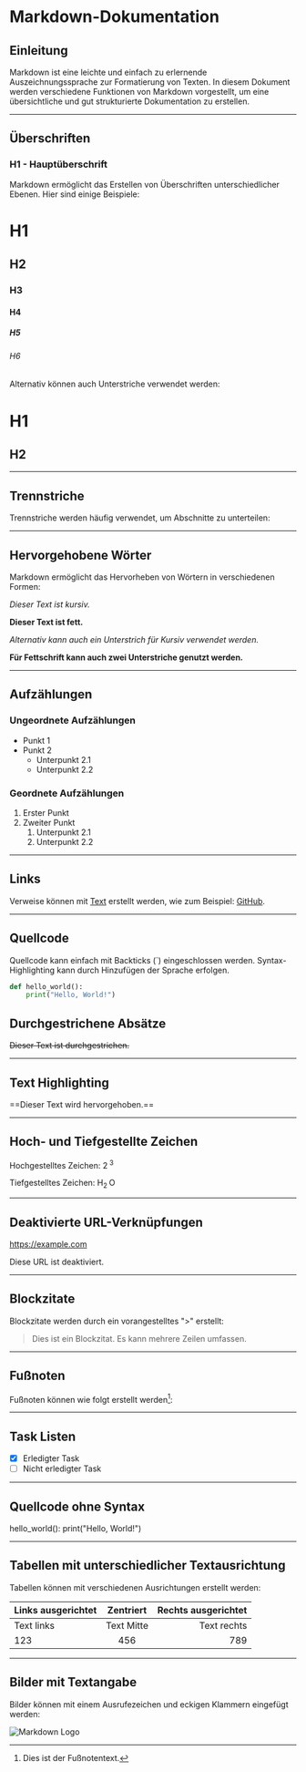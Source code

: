 # Markdown-Dokumentation

## Einleitung

Markdown ist eine leichte und einfach zu erlernende Auszeichnungssprache zur Formatierung von Texten. In diesem Dokument werden verschiedene Funktionen von Markdown vorgestellt, um eine übersichtliche und gut strukturierte Dokumentation zu erstellen.

---

## Überschriften

### H1 - Hauptüberschrift

Markdown ermöglicht das Erstellen von Überschriften unterschiedlicher Ebenen. Hier sind einige Beispiele:

# H1
## H2
### H3
#### H4
##### H5
###### H6

Alternativ können auch Unterstriche verwendet werden:

H1
===

H2
---

---

## Trennstriche

Trennstriche werden häufig verwendet, um Abschnitte zu unterteilen:

---

## Hervorgehobene Wörter

Markdown ermöglicht das Hervorheben von Wörtern in verschiedenen Formen:

*Dieser Text ist kursiv.*

**Dieser Text ist fett.**

_Alternativ kann auch ein Unterstrich für Kursiv verwendet werden._

__Für Fettschrift kann auch zwei Unterstriche genutzt werden.__

---

## Aufzählungen

### Ungeordnete Aufzählungen

- Punkt 1
- Punkt 2
  - Unterpunkt 2.1
  - Unterpunkt 2.2

### Geordnete Aufzählungen

1. Erster Punkt
2. Zweiter Punkt
   1. Unterpunkt 2.1
   2. Unterpunkt 2.2

---

## Links

Verweise können mit [Text](URL) erstellt werden, wie zum Beispiel: [GitHub](https://github.com/).

---

## Quellcode

Quellcode kann einfach mit Backticks (\`) eingeschlossen werden. Syntax-Highlighting kann durch Hinzufügen der Sprache erfolgen.

```python
def hello_world():
    print("Hello, World!")

```
## Durchgestrichene Absätze

~~Dieser Text ist durchgestrichen.~~

---

## Text Highlighting

==Dieser Text wird hervorgehoben.==

---

## Hoch- und Tiefgestellte Zeichen


Hochgestelltes Zeichen: 2<sup> 3</sup>

Tiefgestelltes Zeichen: H<sub>2 </sub>O


---

## Deaktivierte URL-Verknüpfungen

https://example.com

Diese URL ist deaktiviert.

---
## Blockzitate

Blockzitate werden durch ein vorangestelltes ">" erstellt:

> Dies ist ein Blockzitat.
> Es kann mehrere Zeilen umfassen.

---

## Fußnoten

Fußnoten können wie folgt erstellt werden[^1]:

[^1]: Dies ist der Fußnotentext.

---

## Task Listen

- [x] Erledigter Task
- [ ] Nicht erledigter Task

---
## Quellcode ohne Syntax
 hello_world():
    print("Hello, World!")

---
## Tabellen mit unterschiedlicher Textausrichtung

Tabellen können mit verschiedenen Ausrichtungen erstellt werden:

| Links ausgerichtet | Zentriert | Rechts ausgerichtet |
| :------------------ | :-------: | -------------------: |
| Text links          | Text Mitte | Text rechts          |
| 123                 |   456     |                   789 |
---
## Bilder mit Textangabe

Bilder können mit einem Ausrufezeichen und eckigen Klammern eingefügt werden:


![Markdown Logo](https://markdown-here.com/img/icon256.png)

